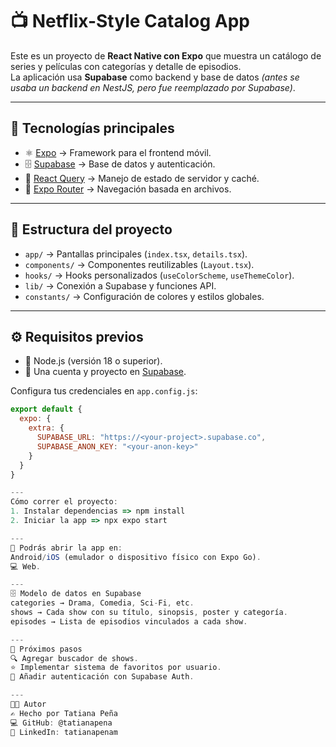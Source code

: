 # 📺 Netflix-Style Catalog App

Este es un proyecto de **React Native con Expo** que muestra un catálogo de series y películas con categorías y detalle de episodios.  
La aplicación usa **Supabase** como backend y base de datos _(antes se usaba un backend en NestJS, pero fue reemplazado por Supabase)_.

---

## 🚀 Tecnologías principales

- ⚛️ [Expo](https://expo.dev/) → Framework para el frontend móvil.
- 🗄️ [Supabase](https://supabase.com/) → Base de datos y autenticación.
- 🔄 [React Query](https://tanstack.com/query/latest) → Manejo de estado de servidor y caché.
- 🧭 [Expo Router](https://expo.github.io/router/docs/) → Navegación basada en archivos.

---

## 📂 Estructura del proyecto

- `app/` → Pantallas principales (`index.tsx`, `details.tsx`).
- `components/` → Componentes reutilizables (`Layout.tsx`).
- `hooks/` → Hooks personalizados (`useColorScheme`, `useThemeColor`).
- `lib/` → Conexión a Supabase y funciones API.
- `constants/` → Configuración de colores y estilos globales.

---

## ⚙️ Requisitos previos

- 📌 Node.js (versión 18 o superior).
- 📌 Una cuenta y proyecto en [Supabase](https://supabase.com/).

Configura tus credenciales en `app.config.js`:

```js
export default {
  expo: {
    extra: {
      SUPABASE_URL: "https://<your-project>.supabase.co",
      SUPABASE_ANON_KEY: "<your-anon-key>"
    }
  }
}

---
Cómo correr el proyecto:
1. Instalar dependencias => npm install
2. Iniciar la app => npx expo start

---
📱 Podrás abrir la app en:
Android/iOS (emulador o dispositivo físico con Expo Go).
💻 Web.

---
🗄️ Modelo de datos en Supabase
categories → Drama, Comedia, Sci-Fi, etc.
shows → Cada show con su título, sinopsis, poster y categoría.
episodes → Lista de episodios vinculados a cada show.

---
🎯 Próximos pasos
🔍 Agregar buscador de shows.
⭐ Implementar sistema de favoritos por usuario.
🔐 Añadir autenticación con Supabase Auth.

---
👩‍💻 Autor
✍️ Hecho por Tatiana Peña
💻 GitHub: @tatianapena
🔗 LinkedIn: tatianapenam
```
